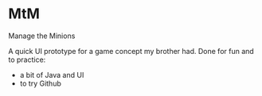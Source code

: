 # MtM
Manage the Minions

A quick UI prototype for a game concept my brother had. 
Done for fun and to practice: 
- a bit of Java and UI
- to try Github
